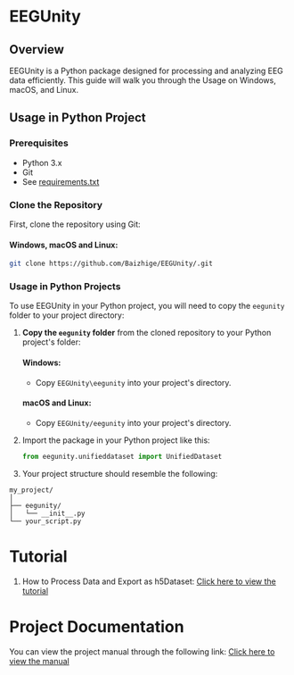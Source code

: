 # EEGUnity

## Overview

EEGUnity is a Python package designed for processing and analyzing EEG data efficiently. This guide will walk you through the Usage on Windows, macOS, and Linux.

## Usage in Python Project

### Prerequisites

- Python 3.x
- Git
- See [requirements.txt](docs%2Frequirements.txt)

### Clone the Repository

First, clone the repository using Git:

#### Windows, macOS and Linux:
```bash
git clone https://github.com/Baizhige/EEGUnity/.git
```

### Usage in Python Projects

To use EEGUnity in your Python project, you will need to copy the `eegunity` folder to your project directory:

1. **Copy the `eegunity` folder** from the cloned repository to your Python project's folder:
   
   #### Windows:
   - Copy `EEGUnity\eegunity` into your project's directory.
   
   #### macOS and Linux:
   - Copy `EEGUnity/eegunity` into your project's directory.

2. Import the package in your Python project like this:

   ```python
   from eegunity.unifieddataset import UnifiedDataset
   ```

3. Your project structure should resemble the following:
```
my_project/
│
├── eegunity/
│   └── __init__.py
└── your_script.py
```
# Tutorial
1. How to Process Data and Export as h5Dataset: [Click here to view the tutorial](./tutorial/How%20to%20Process%20Data%20and%20Export%20as%20h5Dataset.md)


# Project Documentation
You can view the project manual through the following link: [Click here to view the manual](https://eegunity.readthedocs.io/en/latest/)
